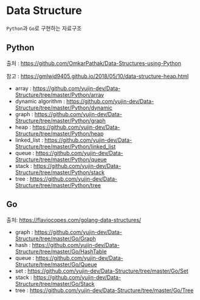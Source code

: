 # Data Structure
`Python`과 `Go`로 구현하는 자료구조

## Python
출처 : https://github.com/OmkarPathak/Data-Structures-using-Python

참고 : https://gmlwjd9405.github.io/2018/05/10/data-structure-heap.html

- array : https://github.com/yujin-dev/Data-Structure/tree/master/Python/array
- dynamic algorithm : https://github.com/yujin-dev/Data-Structure/tree/master/Python/dynamic
- graph : https://github.com/yujin-dev/Data-Structure/tree/master/Python/graph
- heap : https://github.com/yujin-dev/Data-Structure/tree/master/Python/heap
- linked_list : https://github.com/yujin-dev/Data-Structure/tree/master/Python/linked_list
- queue : https://github.com/yujin-dev/Data-Structure/tree/master/Python/queue
- stack : https://github.com/yujin-dev/Data-Structure/tree/master/Python/stack
- tree : https://github.com/yujin-dev/Data-Structure/tree/master/Python/tree

## Go
출처: https://flaviocopes.com/golang-data-structures/

- graph : https://github.com/yujin-dev/Data-Structure/tree/master/Go/Graph
- hash : https://github.com/yujin-dev/Data-Structure/tree/master/Go/HashTable
- queue : https://github.com/yujin-dev/Data-Structure/tree/master/Go/Queue
- set : https://github.com/yujin-dev/Data-Structure/tree/master/Go/Set
- stack : https://github.com/yujin-dev/Data-Structure/tree/master/Go/Stack
- tree : https://github.com/yujin-dev/Data-Structure/tree/master/Go/Tree